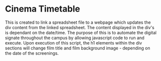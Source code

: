 
# Cinema Timetable

This is created to link a spreadsheet file to a webpage which updates the div content from the linked spreadsheet. The content displayed in the div's is dependant on the date/time. The purpose of this is to automate the digital signate throughout the campus by allowing javascript code to run and execute. Upon execution of this script, the h1 elements within the div sections will change film title and film background image - depending on the date of the screenings.

